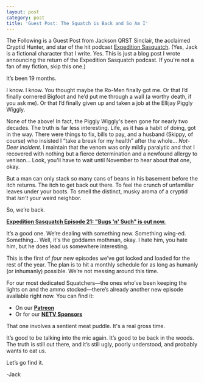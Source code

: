 ```yaml
---
layout: post
category: post
title: 'Guest Post: The Squatch is Back and So Am I'
---
```

The Following is a Guest Post from Jackson QRST Sinclair, the acclaimed Cryptid Hunter, and star of the hit podcast [Expedition Sasquatch](https://ExpeditionSasquatch.org). (Yes, Jack is a fictional character that I write. Yes. This is just a blog post I wrote announcing the return of the Expedition Sasquatch podcast. If you're not a fan of my fiction, skip this one.) 

It’s been 19 months.

I know. I know. You thought maybe the Ro-Men finally got me. Or that I’d finally cornered Bigfoot and he’d put me through a wall (a worthy death, if you ask me). Or that I’d finally given up and taken a job at the Ellijay Piggly Wiggly.

None of the above! In fact, the Piggly Wiggly's been gone for nearly two decades. The truth is far less interesting. Life, as it has a habit of doing, got in the way. There were things to fix, bills to pay, and a husband (Skippy, of course) who insisted I “take a break for my health” after the whole… *Not-Deer incident*. I maintain that the venom was only mildly paralytic and that I recovered with nothing but a fierce determination and a newfound allergy to venison... Look, you'll have to wait until November to hear about that one, okay. 

But a man can only stack so many cans of beans in his basement before the itch returns. The itch to get back out there. To feel the crunch of unfamiliar leaves under your boots. To smell the distinct, musky aroma of a cryptid that *isn’t* your weird neighbor.

So, we’re back.

**[Expedition Sasquatch Episode 21: "Bugs 'n' Such" is out now.](https://expeditionsasquatch.org/2025/09/03/bugs-n-such.html#758a5645)**

It’s a good one. We’re dealing with something new. Something wing-ed. Something... Well, it's the goddamn mothman, okay. I hate him, you hate him, but he does lead us somewhere interesting. 

This is the first of *four* new episodes we’ve got locked and loaded for the rest of the year. The plan is to hit a monthly schedule for as long as humanly (or inhumanly) possible. We’re not messing around this time.

For our most dedicated Squatchers—the ones who’ve been keeping the lights on and the ammo stocked—there’s already another new episode available right now. You can find it:

*   On our **[Patreon](https://www.patreon.com/ajroach42)**
*   Or for our **[NETV Sponsors](https://newellijay.tv/sponsor-us/)**

That one involves a sentient meat puddle. It's a real gross time. 

It’s good to be talking into the mic again. It’s good to be back in the woods. The truth is still out there, and it’s still ugly, poorly understood, and probably wants to eat us.

Let’s go find it.

-Jack